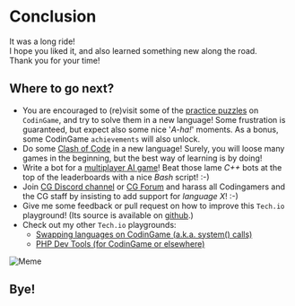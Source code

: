 # Conclusion

It was a long ride!\
I hope you liked it, and also learned something new along the road.\
Thank you for your time!

## Where to go next?

- You are encouraged to (re)visit some of the [practice puzzles](https://www.codingame.com/training) on `CodinGame`, and try to solve them in a new language! Some frustration is guaranteed, but expect also some nice '_A-ha!_' moments. As a bonus, some CodinGame `achievements` will also unlock.
- Do some [Clash of Code](https://www.codingame.com/multiplayer/clashofcode) in a new language! Surely, you will loose many games in the beginning, but the best way of learning is by doing!
- Write a bot for a [multiplayer AI game](https://www.codingame.com/multiplayer/bot-programming)! Beat those lame _C++_ bots at the top of the leaderboards with a nice _Bash_ script! :-)
- Join [CG Discord channel](https://discord.com/channels/466965651135922206/466965651135922208) or [CG Forum](https://www.codingame.com/forum/t/languages-update/1574) and harass all Codingamers and the CG staff by insisting to add support for _language X_! :-)
- Give me some feedback or pull request on how to improve this `Tech.io` playground! (Its source is available on [github](https://github.com/tbali0524/playground-dvtfkqgd).)
- Check out my other `Tech.io` playgrounds:
    - [Swapping languages on CodinGame (a.k.a. system() calls)](https://www.codingame.com/playgrounds/59982/swapping-languages-on-codingame-a-k-a--system-calls/intro)
    - [PHP Dev Tools (for CodinGame or elsewhere)](https://www.codingame.com/playgrounds/77580/php-dev-tools-for-codingame-or-elsewhere/intro)

![Meme](../pic/meme_outro.png)

## Bye!
